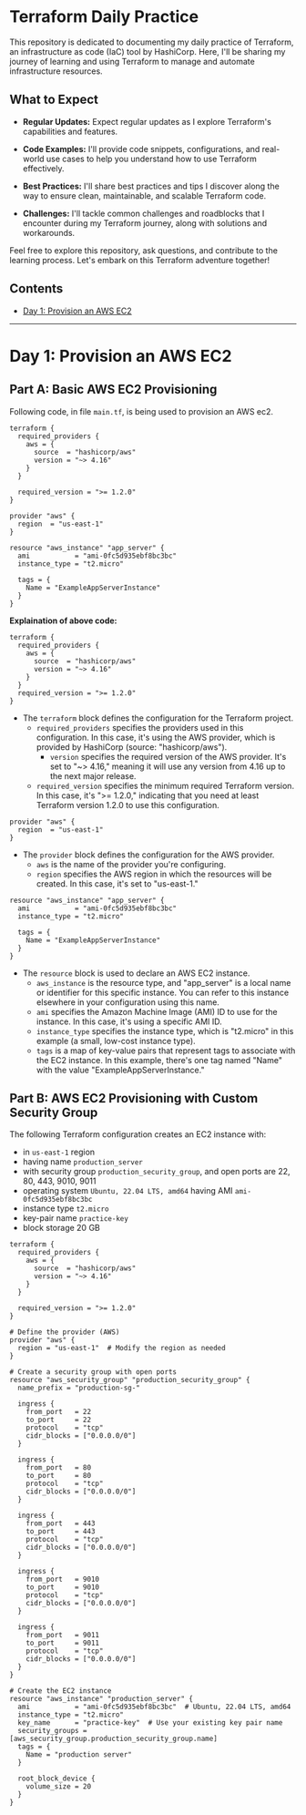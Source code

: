 # Terraform Daily Practice
This repository is dedicated to documenting my daily practice of Terraform, an infrastructure as code (IaC) tool by HashiCorp. Here, I'll be sharing my journey of learning and using Terraform to manage and automate infrastructure resources.

## What to Expect

- **Regular Updates:** Expect regular updates as I explore Terraform's capabilities and features.

- **Code Examples:** I'll provide code snippets, configurations, and real-world use cases to help you understand how to use Terraform effectively.

- **Best Practices:** I'll share best practices and tips I discover along the way to ensure clean, maintainable, and scalable Terraform code.

- **Challenges:** I'll tackle common challenges and roadblocks that I encounter during my Terraform journey, along with solutions and workarounds.

Feel free to explore this repository, ask questions, and contribute to the learning process. Let's embark on this Terraform adventure together!

## Contents
- [Day 1: Provision an AWS EC2](#day1-provision-an-aws-ec2)

<!-- - [Day 2: Creating Your First Resource](#day2-creating-your-first-resource) -->
<!-- - [Day 3: Managing Variables](#day1-managing-variables) -->

<!-- # Day 1: Setting up Terraform -->
--------------

# Day 1: Provision an AWS EC2 

## Part A: Basic AWS EC2 Provisioning  

Following code, in file `main.tf`, is being used to provision an AWS ec2. 

```
terraform {
  required_providers {
    aws = {
      source  = "hashicorp/aws"
      version = "~> 4.16"
    }
  }

  required_version = ">= 1.2.0"
}

provider "aws" {
  region  = "us-east-1"
}

resource "aws_instance" "app_server" {
  ami           = "ami-0fc5d935ebf8bc3bc"
  instance_type = "t2.micro"

  tags = {
    Name = "ExampleAppServerInstance"
  }
}
```

**Explaination of above code:**

```
terraform {
  required_providers {
    aws = {
      source  = "hashicorp/aws"
      version = "~> 4.16"
    }
  }
  required_version = ">= 1.2.0"
}
```

- The `terraform` block defines the configuration for the Terraform project.
    - `required_providers` specifies the providers used in this configuration. In this case, it's using the AWS provider, which is provided by HashiCorp (source: "hashicorp/aws").
        - `version` specifies the required version of the AWS provider. It's set to "~> 4.16," meaning it will use any version from 4.16 up to the next major release.
    - `required_version` specifies the minimum required Terraform version. In this case, it's ">= 1.2.0," indicating that you need at least Terraform version 1.2.0 to use this configuration.

```
provider "aws" {
  region  = "us-east-1"
}
```

- The `provider` block defines the configuration for the AWS provider.
    - `aws` is the name of the provider you're configuring.
    - `region` specifies the AWS region in which the resources will be created. In this case, it's set to "us-east-1."

```
resource "aws_instance" "app_server" {
  ami           = "ami-0fc5d935ebf8bc3bc"
  instance_type = "t2.micro"

  tags = {
    Name = "ExampleAppServerInstance"
  }
}
```

- The `resource` block is used to declare an AWS EC2 instance.
    - `aws_instance` is the resource type, and "app_server" is a local name or identifier for this specific instance. You can refer to this instance elsewhere in your configuration using this name.
    - `ami` specifies the Amazon Machine Image (AMI) ID to use for the instance. In this case, it's using a specific AMI ID.
    - `instance_type` specifies the instance type, which is "t2.micro" in this example (a small, low-cost instance type).
    - `tags` is a map of key-value pairs that represent tags to associate with the EC2 instance. In this example, there's one tag named "Name" with the value "ExampleAppServerInstance."

## Part B: AWS EC2 Provisioning with Custom Security Group  

The following Terraform configuration creates an EC2 instance with:
- in `us-east-1` region
- having name `production_server`
- with security group `production_security_group`, and open ports are 22, 80, 443, 9010, 9011
- operating system `Ubuntu, 22.04 LTS, amd64` having AMI `ami-0fc5d935ebf8bc3bc`
- instance type `t2.micro`
- key-pair name `practice-key`
- block storage 20 GB

```
terraform {
  required_providers {
    aws = {
      source  = "hashicorp/aws"
      version = "~> 4.16"
    }
  }

  required_version = ">= 1.2.0"
}

# Define the provider (AWS)
provider "aws" {
  region = "us-east-1"  # Modify the region as needed
}

# Create a security group with open ports
resource "aws_security_group" "production_security_group" {
  name_prefix = "production-sg-"
  
  ingress {
    from_port   = 22
    to_port     = 22
    protocol    = "tcp"
    cidr_blocks = ["0.0.0.0/0"]
  }

  ingress {
    from_port   = 80
    to_port     = 80
    protocol    = "tcp"
    cidr_blocks = ["0.0.0.0/0"]
  }

  ingress {
    from_port   = 443
    to_port     = 443
    protocol    = "tcp"
    cidr_blocks = ["0.0.0.0/0"]
  }

  ingress {
    from_port   = 9010
    to_port     = 9010
    protocol    = "tcp"
    cidr_blocks = ["0.0.0.0/0"]
  }

  ingress {
    from_port   = 9011
    to_port     = 9011
    protocol    = "tcp"
    cidr_blocks = ["0.0.0.0/0"]
  }
}

# Create the EC2 instance
resource "aws_instance" "production_server" {
  ami           = "ami-0fc5d935ebf8bc3bc"  # Ubuntu, 22.04 LTS, amd64
  instance_type = "t2.micro"
  key_name      = "practice-key"  # Use your existing key pair name
  security_groups = [aws_security_group.production_security_group.name]
  tags = {
    Name = "production server"
  }

  root_block_device {
    volume_size = 20
  }
}
```




<!-- # Day 1: Setting up Terraform -->
<!-- # Day 1: Setting up Terraform -->

